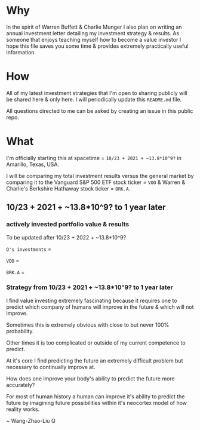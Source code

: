 # Why
In the spirit of Warren Buffett & Charlie Munger I also plan on writing an
annual investment letter detailing my investment strategy & results. As someone
that enjoys teaching myself how to become a value investor I hope this file
saves you some time & provides extremely practically useful information.

# How
All of my latest investment strategies that I'm open to sharing publicly will be
shared here & only here. I will periodically update this `README.md` file.

All questions directed to me can be asked by creating an issue in this public
repo.

# What

I'm officially starting this at spacetime = `10/23 + 2021 + ~13.8*10^9?` in
Amarillo, Texas, USA.

I will be comparing my total investment results versus the general market by
comparing it to the Vanguard S&P 500 ETF stock ticker = `VOO` & Warren &
Charlie's Berkshire Hathaway stock ticker = `BRK.A`.

## 10/23 + 2021 + ~13.8*10^9? to 1 year later

### actively invested portfolio value & results
To be updated after 10/23 + 2022 + ~13.8*10^9?

`Q's investments` =

`VOO` =

`BRK.A` =

### Strategy from 10/23 + 2021 + ~13.8*10^9? to 1 year later
I find value investing extremely fascinating because it requires one to predict
which company of humans will improve in the future & which will not improve.

Sometimes this is extremely obvious with close to but never 100% probability.

Other times it is too complicated or outside of my current competence to
predict.

At it's core I find predicting the future an extremely difficult problem but
necessary to continually improve at.

How does one improve your body's ability to predict the future more accurately?

For most of human history a human can improve it's ability to predict the future
by imagining future possibilities within it's neocortex model of how
reality works.

~ Wang-Zhao-Liu Q
